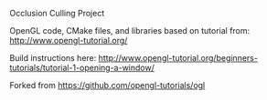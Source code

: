 Occlusion Culling Project

OpenGL code, CMake files, and libraries based on tutorial from:
http://www.opengl-tutorial.org/

Build instructions here:
http://www.opengl-tutorial.org/beginners-tutorials/tutorial-1-opening-a-window/

Forked from
https://github.com/opengl-tutorials/ogl
